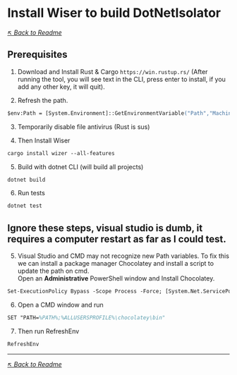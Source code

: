 # Install Wiser to build DotNetIsolator
_[↖ Back to Readme](../README.md)_
## Prerequisites

1. Download and Install Rust & Cargo `https://win.rustup.rs/` (After running the tool, you will see text in the CLI, press enter to install, if you add any other key, it will quit).

2. Refresh the path.
```ps
$env:Path = [System.Environment]::GetEnvironmentVariable("Path","Machine") + ";" + [System.Environment]::GetEnvironmentVariable("Path","User") 
```

3. Temporarily disable file antivirus (Rust is sus)

4. Then Install Wiser
```ps
cargo install wizer --all-features
```

5. Build with dotnet CLI (will build all projects)
```ps
dotnet build 
```

6. Run tests
```ps
dotnet test
```

## Ignore these steps, visual studio is dumb, it requires a computer restart as far as I could test.
5. Visual Studio and CMD may not recognize new Path variables. To fix this we can install a package manager Chocolatey and install a script to update the path on cmd.<br/>
Open an **Administrative** PowerShell window and Install Chocolatey.
```ps
Set-ExecutionPolicy Bypass -Scope Process -Force; [System.Net.ServicePointManager]::SecurityProtocol = [System.Net.ServicePointManager]::SecurityProtocol -bor 3072; iex ((New-Object System.Net.WebClient).DownloadString('https://community.chocolatey.org/install.ps1'))
```

6. Open a CMD window and run
```ps
SET "PATH=%PATH%;%ALLUSERSPROFILE%\chocolatey\bin"
```

7. Then run RefreshEnv
```cmd
RefreshEnv
```
---
_[↖ Back to Readme](../README.md)_